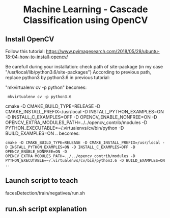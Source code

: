 # <p align="center">Machine Learning - Cascade Classification using OpenCV</p>

## Install OpenCV

Follow this tutorial: https://www.pyimagesearch.com/2018/05/28/ubuntu-18-04-how-to-install-opencv/

Be carefull during your installation: check path of site-package (in my case "/usr/local/lib/python3.6/site-packages")
According to previous path, replace python3 by python3.6 in previous tutorial:

"mkvirtualenv cv -p python"
becomes:
```
 mkvirtualenv cv -p python3.6
```

cmake -D CMAKE_BUILD_TYPE=RELEASE -D CMAKE_INSTALL_PREFIX=/usr/local -D INSTALL_PYTHON_EXAMPLES=ON -D INSTALL_C_EXAMPLES=OFF -D OPENCV_ENABLE_NONFREE=ON -D OPENCV_EXTRA_MODULES_PATH=../../opencv_contrib/modules -D PYTHON_EXECUTABLE=~/.virtualenvs/cv/bin/python -D BUILD_EXAMPLES=ON ..
becomes:
```
cmake -D CMAKE_BUILD_TYPE=RELEASE -D CMAKE_INSTALL_PREFIX=/usr/local -D INSTALL_PYTHON_EXAMPLES=ON -D INSTALL_C_EXAMPLES=OFF -D OPENCV_ENABLE_NONFREE=ON -D OPENCV_EXTRA_MODULES_PATH=../../opencv_contrib/modules -D PYTHON_EXECUTABLE=~/.virtualenvs/cv/bin/python3.6 -D BUILD_EXAMPLES=ON ..
```

## Launch script to teach
facesDetection/train/negatives/run.sh

## run.sh script explanation


